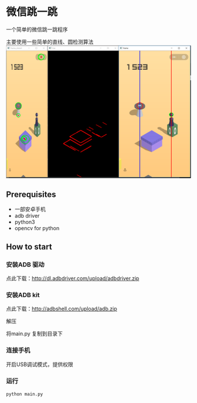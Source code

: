 # 微信跳一跳

一个简单的微信跳一跳程序

主要使用一些简单的直线、圆检测算法
![](show.png)

## Prerequisites
- 一部安卓手机
- adb driver
- python3
- opencv for python


## How to start
### 安装ADB 驱动
点此下载：http://dl.adbdriver.com/upload/adbdriver.zip

### 安装ADB kit
点此下载：http://adbshell.com/upload/adb.zip

解压

将main.py 复制到目录下

### 连接手机
开启USB调试模式，提供权限

### 运行
```bash
python main.py
```